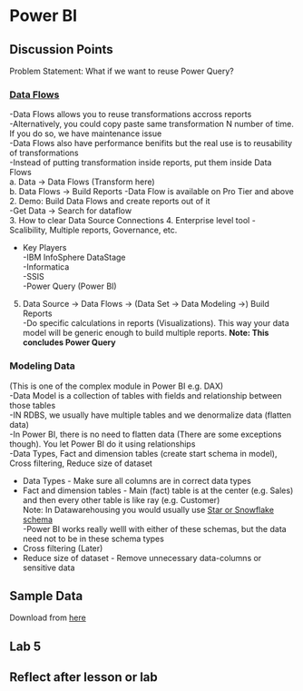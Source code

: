 # Power BI

## Discussion Points  
Problem Statement: What if we want to reuse Power Query?
### [Data Flows](https://docs.microsoft.com/en-us/power-bi/media/service-dataflows-overview/powerbi-dataflows_01.png)  
  -Data Flows allows you to reuse transformations accross reports  
  -Alternatively, you could copy paste same transformation N number of time. If you do so, we have maintenance issue  
  -Data Flows also have performance benifits but the real use is to reusability of transformations  
  -Instead of putting transformation inside reports, put them inside Data Flows  
  a. Data -> Data Flows (Transform here)  
  b. Data Flows -> Build Reports 
  -Data Flow is available on Pro Tier and above    
2. Demo: Build Data Flows and create reports out of it    
  -Get Data -> Search for dataflow  
3. How to clear Data Source Connections
4. Enterprise level tool - Scalibility, Multiple reports, Governance, etc.
  - Key Players  
  -IBM InfoSphere DataStage  
  -Informatica  
  -SSIS  
  -Power Query (Power BI)  
5. Data Source -> Data Flows -> (Data Set -> Data Modeling ->) Build Reports  
  -Do specific calculations in reports (Visualizations). This way your data model will be generic enough to build multiple reports. **Note: This concludes Power Query**  
### Modeling Data  
(This is one of the complex module in Power BI e.g. DAX)  
  -Data Model is a collection of tables with fields and relationship between those tables  
  -IN RDBS, we usually have multiple tables and we denormalize data (flatten data)  
  -In Power BI, there is no need to flatten data (There are some exceptions though). You let Power BI do it using relationships  
  -Data Types, Fact and dimension tables (create start schema in model), Cross filtering, Reduce size of dataset  
  - Data Types - Make sure all columns are in correct data types  
  - Fact and dimension tables - Main (fact) table is at the center (e.g. Sales) and then every other table is like ray (e.g. Customer)  
  Note: In Datawarehousing you would usually use [Star or Snowflake schema](https://techdifferences.com/wp-content/uploads/2017/12/Untitled1.jpg)  
  -Power BI works really welll with either of these schemas, but the data need not to be in these schema types  
  - Cross filtering (Later)  
  - Reduce size of dataset - Remove unnecessary data-columns or sensitive data

## Sample Data
Download from [here](https://docs.microsoft.com/en-us/power-bi/create-reports/sample-datasets)

## Lab 5


## Reflect after lesson or lab
